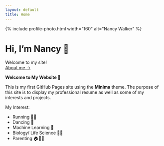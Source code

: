 ```yaml
---
layout: default
title: Home
---
```


{% include profile-photo.html width="160" alt="Nancy Walker" %}
# Hi, I’m Nancy 👋
Welcome to my site!  
[About me →](/about/)

**Welcome to My Website 🎉**

This is my first GitHub Pages site using the **Minima** theme. The purpose of this site is to display my professional resume as well as some of my interests and projects. 

My Interest:
- Running 🏃‍♀️
- Dancing 💃
- Machine Learning 🤖
- Biology/ Life Science 🧫🧬
- Parenting 🏠👩‍👦